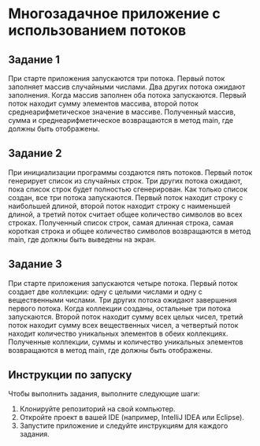 # Многозадачное приложение с использованием потоков

## Задание 1

При старте приложения запускаются три потока. Первый поток заполняет массив случайными числами. Два других потока ожидают заполнения. Когда массив заполнен оба потока запускаются. Первый поток находит сумму элементов массива, второй поток среднеарифметическое значение в массиве. Полученный массив, сумма и среднеарифметическое возвращаются в метод main, где должны быть отображены.

## Задание 2

При инициализации программы создаются пять потоков. Первый поток генерирует список из случайных строк. Три других потока ожидают, пока список строк будет полностью сгенерирован. Как только список создан, все три потока запускаются. Первый поток находит строку с наибольшей длиной, второй поток находит строку с наименьшей длиной, а третий поток считает общее количество символов во всех строках. Полученный список строк, самая длинная строка, самая короткая строка и общее количество символов возвращаются в метод main, где должны быть выведены на экран.

## Задание 3

При старте приложения запускаются четыре потока. Первый поток создает две коллекции: одну с целыми числами и одну с вещественными числами. Три других потока ожидают завершения первого потока. Когда коллекции созданы, остальные три потока запускаются. Второй поток находит сумму всех целых чисел, третий поток находит сумму всех вещественных чисел, а четвертый поток находит количество уникальных элементов в обеих коллекциях. Полученные коллекции, суммы и количество уникальных элементов возвращаются в метод main, где должны быть отображены.

## Инструкции по запуску

Чтобы выполнить задания, выполните следующие шаги:

1. Клонируйте репозиторий на свой компьютер.
2. Откройте проект в вашей IDE (например, IntelliJ IDEA или Eclipse).
3. Запустите приложение и следуйте инструкциям для каждого задания.
